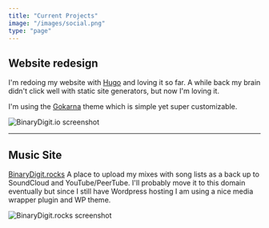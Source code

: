 ```yaml
---
title: "Current Projects"
image: "/images/social.png"
type: "page"
---
```


## Website redesign

I'm redoing my website with [Hugo](https://gohugo.io) and loving it so far. A while back my brain didn't click well with static site generators, but now I'm loving it.

I'm using the [Gokarna](https://gokarna-hugo.netlify.app/) theme which is simple yet super customizable. 

![BinaryDigit.io screenshot](/images/bdio-screenshot.png)

---

## Music Site

[BinaryDigit.rocks](https://binarydigit.rocks) A place to upload my mixes with song lists as a back up to SoundCloud and YouTube/PeerTube. I'll probably move it to this domain eventually but since I still have Wordpress hosting I am using a nice media wrapper plugin and WP theme.

![BinaryDigit.rocks screenshot](/images/bdrocks-screenshot.png)
